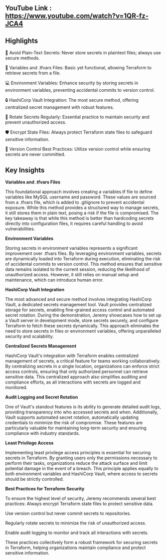 ## YouTube Link : https://www.youtube.com/watch?v=1QR-fz-JCA4

## Highlights
  🔐 Avoid Plain-Text Secrets: Never store secrets in plaintext files; always use secure methods.
  
  📝 Variables and .tfvars Files: Basic yet functional, allowing Terraform to retrieve secrets from a file.
  
  💻 Environment Variables: Enhance security by storing secrets in environment variables, preventing accidental commits to version control.
  
  🔒 HashiCorp Vault Integration: The most secure method, offering centralized secret management with robust features.
  
  🔄 Rotate Secrets Regularly: Essential practice to maintain security and prevent unauthorized access.
  
  🛡️ Encrypt State Files: Always protect Terraform state files to safeguard sensitive information.
  
  📝 Version Control Best Practices: Utilize version control while ensuring secrets are never committed.



## Key Insights
**Variables and .tfvars Files**

This foundational approach involves creating a variables.tf file to define variables like MySQL username and password. These values are sourced from a .tfvars file, which is added to .gitignore to prevent accidental exposure.
While this method provides a structured way to manage secrets, it still stores them in plain text, posing a risk if the file is compromised. The key takeaway is that while this method is better than hardcoding secrets directly into configuration files, 
it requires careful handling to avoid vulnerabilities.

**Environment Variables**

Storing secrets in environment variables represents a significant improvement over .tfvars files. By leveraging environment variables, secrets are dynamically loaded into Terraform during execution, eliminating the risk of accidental commits to version control. 
This method ensures that sensitive data remains isolated to the current session, reducing the likelihood of unauthorized access. However, it still relies on manual setup and maintenance, which can introduce human error.

**HashiCorp Vault Integration**

The most advanced and secure method involves integrating HashiCorp Vault, a dedicated secrets management tool. Vault provides centralized storage for secrets, enabling fine-grained access control and automated secret rotation. 
During the demonstration, Jeremy showcases how to set up a Vault server in development mode, store secrets securely, and configure Terraform to fetch these secrets dynamically. This approach eliminates the need to store secrets in files or environment variables,
offering unparalleled security and scalability.

**Centralized Secrets Management**

HashiCorp Vault's integration with Terraform enables centralized management of secrets, a critical feature for teams working collaboratively. By centralizing secrets in a single location, organizations can enforce strict access controls, 
ensuring that only authorized personnel can retrieve sensitive data. This centralized approach also simplifies auditing and compliance efforts, as all interactions with secrets are logged and monitored.

**Audit Logging and Secret Rotation**

One of Vault's standout features is its ability to generate detailed audit logs, providing transparency into who accessed secrets and when. Additionally, Vault supports automated secret rotation, 
automatically updating credentials to minimize the risk of compromise. These features are particularly valuable for maintaining long-term security and ensuring compliance with industry standards.

**Least Privilege Access**

Implementing least privilege access principles is essential for securing secrets in Terraform. By granting users only the permissions necessary to perform their tasks, organizations reduce the attack surface and limit potential damage in the event of a breach.
This principle applies equally to both environment variables and HashiCorp Vault, where access to secrets should be strictly controlled.

**Best Practices for Terraform Security**

To ensure the highest level of security, Jeremy recommends several best practices:
Always encrypt Terraform state files to protect sensitive data.<p>
Use version control but never commit secrets to repositories.<p>
Regularly rotate secrets to minimize the risk of unauthorized access.<p>
Enable audit logging to monitor and track all interactions with secrets.<p>
These practices collectively form a robust framework for securing secrets in Terraform, helping organizations maintain compliance and protect sensitive information.<p>


